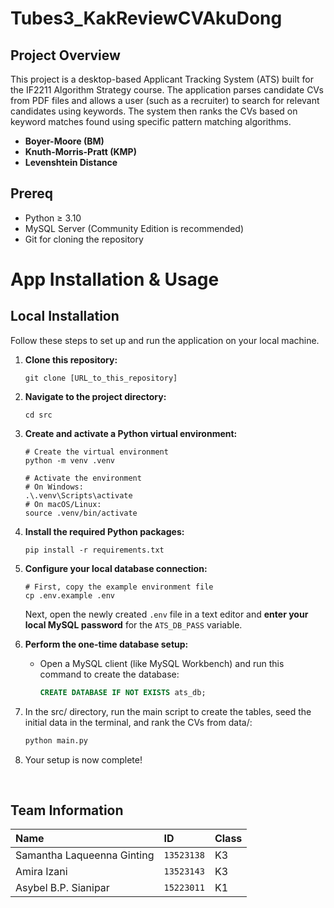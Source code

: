 # Tubes3_KakReviewCVAkuDong

## Project Overview

This project is a desktop-based Applicant Tracking System (ATS) built for the IF2211 Algorithm Strategy course. The application parses candidate CVs from PDF files and allows a user (such as a recruiter) to search for relevant candidates using keywords. The system then ranks the CVs based on keyword matches found using specific pattern matching algorithms.

- **Boyer-Moore (BM)**
- **Knuth-Morris-Pratt (KMP)**
- **Levenshtein Distance**

## Prereq
- Python ≥ 3.10
- MySQL Server (Community Edition is recommended)
- Git for cloning the repository


# App Installation & Usage

## Local Installation

Follow these steps to set up and run the application on your local machine.

1.  **Clone this repository:**
    ```shell
    git clone [URL_to_this_repository]
    ```

2.  **Navigate to the project directory:**
    ```shell
    cd src
    ```

3.  **Create and activate a Python virtual environment:**
    ```shell
    # Create the virtual environment
    python -m venv .venv

    # Activate the environment
    # On Windows:
    .\.venv\Scripts\activate
    # On macOS/Linux:
    source .venv/bin/activate
    ```

4.  **Install the required Python packages:**
    ```shell
    pip install -r requirements.txt
    ```

5.  **Configure your local database connection:**
    ```shell
    # First, copy the example environment file
    cp .env.example .env
    ```
    Next, open the newly created `.env` file in a text editor and **enter your local MySQL password** for the `ATS_DB_PASS` variable.

6.  **Perform the one-time database setup:**
    - Open a MySQL client (like MySQL Workbench) and run this command to create the database:
        ```sql
        CREATE DATABASE IF NOT EXISTS ats_db;
        ```
7. 
    In the src/ directory, run the main script to create the tables, seed the initial data in the terminal, and rank the CVs from data/:
    ```bash
    python main.py
    ```
8.  Your setup is now complete!

</br>

## Team Information

| Name | ID | Class |
| :--- | :--- | :--- |
| Samantha Laqueenna Ginting | `13523138` | K3 |
| Amira Izani | `13523143` | K3 |
| Asybel B.P. Sianipar | `15223011` | K1 |
